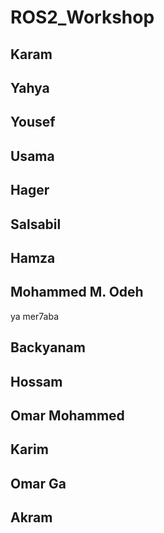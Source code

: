 # ROS2_Workshop

## Karam

## Yahya

## Yousef

## Usama

## Hager

## Salsabil

## Hamza

## Mohammed M. Odeh
ya mer7aba

## Backyanam

## Hossam

## Omar Mohammed

## Karim

## Omar Ga

## Akram
